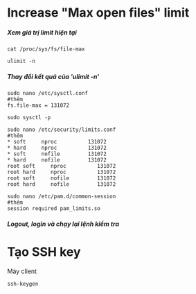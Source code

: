 # Increase "Max open files" limit

##### Xem giá trị limit hiện tại

```
cat /proc/sys/fs/file-max

ulimit -n
```

##### Thay đổi kết quả của 'ulimit -n'

```
sudo nano /etc/sysctl.conf
#thêm
fs.file-max = 131072

sudo sysctl -p

sudo nano /etc/security/limits.conf
#thêm
* soft     nproc          131072    
* hard     nproc          131072   
* soft     nofile         131072   
* hard     nofile         131072
root soft     nproc          131072    
root hard     nproc          131072   
root soft     nofile         131072   
root hard     nofile         131072

sudo nano /etc/pam.d/common-session
#thêm
session required pam_limits.so
```

##### Logout, login và chạy lại lệnh kiểm tra

# Tạo SSH key

Máy client

```
ssh-keygen

```



